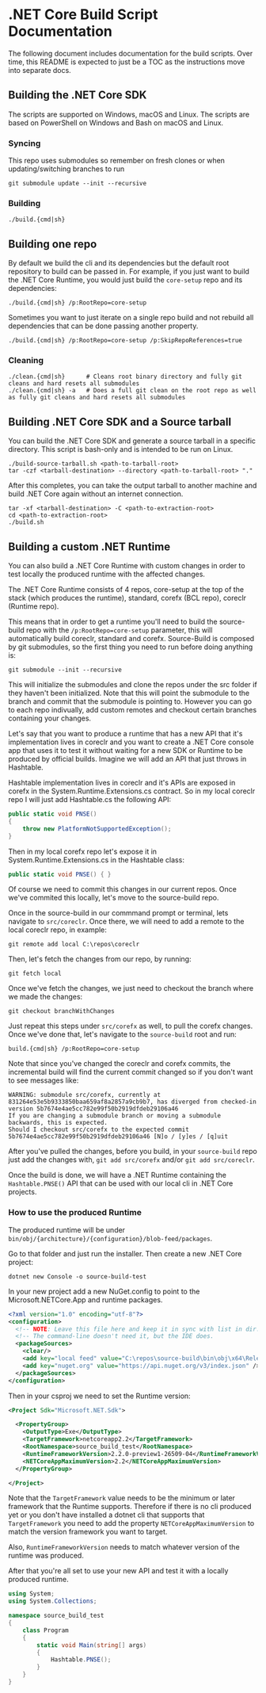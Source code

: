 # .NET Core Build Script Documentation

The following document includes documentation for the build scripts. Over time, this README is expected to just be a TOC as the instructions move into separate docs.

## Building the .NET Core SDK

The scripts are supported on Windows, macOS and Linux. The scripts are based on PowerShell on Windows and Bash on macOS and Linux.

### Syncing

This repo uses submodules so remember on fresh clones or when updating/switching branches to run

```
git submodule update --init --recursive
```

### Building

```console
./build.{cmd|sh}
```

## Building one repo

By default we build the cli and its dependencies but the default root repository to build can be passed in. For example, if you just want to build the .NET Core Runtime, you would just build the `core-setup` repo and its dependencies:

```console
./build.{cmd|sh} /p:RootRepo=core-setup
```

Sometimes you want to just iterate on a single repo build and not rebuild all dependencies that can be done passing another property.

```console
./build.{cmd|sh} /p:RootRepo=core-setup /p:SkipRepoReferences=true
```

### Cleaning

```console
./clean.{cmd|sh}      # Cleans root binary directory and fully git cleans and hard resets all submodules
./clean.{cmd|sh} -a   # Does a full git clean on the root repo as well as fully git cleans and hard resets all submodules
```

## Building .NET Core SDK and a Source tarball

You can build the .NET Core SDK and generate a source tarball in a specific directory. This script is bash-only and is intended to be run on Linux.

```console
./build-source-tarball.sh <path-to-tarball-root>
tar -czf <tarball-destination> --directory <path-to-tarball-root> "."
```

After this completes, you can take the output tarball to another machine and build .NET Core again without an internet connection.

```console
tar -xf <tarball-destination> -C <path-to-extraction-root>
cd <path-to-extraction-root>
./build.sh
```
## Building a custom .NET Runtime

You can also build a .NET Core Runtime with custom changes in order to test locally the produced runtime with the affected changes.

The .NET Core Runtime consists of 4 repos, core-setup at the top of the stack (which produces the runtime), standard, corefx (BCL repo), coreclr (Runtime repo). 

This means that in order to get a runtime you'll need to build the source-build repo with the `/p:RootRepo=core-setup` parameter, this will automatically build coreclr, standard and corefx. Source-Build is composed by git submodules, so the first thing you need to run before doing anything is:

```console
git submodule --init --recursive
```

This will initialize the submodules and clone the repos under the src folder if they haven't been initialized. Note that this will point the submodule to the branch and commit that the submodule is pointing to. However you can go to each repo indivually, add custom remotes and checkout certain branches containing your changes.

Let's say that you want to produce a runtime that has a new API that it's implementation lives in coreclr and you want to create a .NET Core console app that uses it to test it without waiting for a new SDK or Runtime to be produced by official builds. Imagine we will add an API that just throws in Hashtable. 

Hashtable implementation lives in coreclr and it's APIs are exposed in corefx in the System.Runtime.Extensions.cs contract. So in my local coreclr repo I will just add Hashtable.cs the following API:

```cs
public static void PNSE()
{
    throw new PlatformNotSupportedException();
}
```

Then in my local corefx repo let's expose it in System.Runtime.Extensions.cs in the Hashtable class:

```cs
public static void PNSE() { }
```

Of course we need to commit this changes in our current repos. Once we've commited this locally, let's move to the source-build repo.

Once in the source-build in our commmand prompt or terminal, lets navigate to `src/coreclr`. Once there, we will need to add a remote to the local coreclr repo, in example:
```console
git remote add local C:\repos\coreclr
```

Then, let's fetch the changes from our repo, by running:
```console
git fetch local
```

Once we've fetch the changes, we just need to checkout the branch where we made the changes:
```console
git checkout branchWithChanges
```

Just repeat this steps under `src/corefx` as well, to pull the corefx changes. Once we've done that, let's navigate to the `source-build` root and run:

```console
build.{cmd|sh} /p:RootRepo=core-setup
```

Note that since you've changed the coreclr and corefx commits, the incremental build will find the current commit changed so if you don't want to see messages like:
```console
WARNING: submodule src/corefx, currently at 831264e53e5b9333850baa659af8a2857a9cb9b7, has diverged from checked-in
version 5b7674e4ae5cc782e99f50b2919dfdeb29106a46
If you are changing a submodule branch or moving a submodule backwards, this is expected.
Should I checkout src/corefx to the expected commit 5b7674e4ae5cc782e99f50b2919dfdeb29106a46 [N]o / [y]es / [q]uit
```

After you've pulled the changes, before you build, in your `source-build` repo just add the changes with, `git add src/corefx` and/or `git add src/coreclr`.

Once the build is done, we will have a .NET Runtime containing the `Hashtable.PNSE()` API that can be used with our local cli in .NET Core projects.

### How to use the produced Runtime

The produced runtime will be under `bin/obj/{architecture}/{configuration}/blob-feed/packages`.

Go to that folder and just run the installer. Then create a new .NET Core project:
```console
dotnet new Console -o source-build-test
```

In your new project add a new NuGet.config to point to the Microsoft.NETCore.App and runtime packages.

```xml
<?xml version="1.0" encoding="utf-8"?>
<configuration>
  <!-- NOTE: Leave this file here and keep it in sync with list in dir.props. -->
  <!-- The command-line doesn't need it, but the IDE does.                    -->
  <packageSources>
    <clear/>
    <add key="local feed" value="C:\repos\source-build\bin\obj\x64\Release\blob-feed\packages" />
    <add key="nuget.org" value="https://api.nuget.org/v3/index.json" />
  </packageSources>
</configuration>
```

Then in your csproj we need to set the Runtime version:

```xml
<Project Sdk="Microsoft.NET.Sdk">

  <PropertyGroup>
    <OutputType>Exe</OutputType>
    <TargetFramework>netcoreapp2.2</TargetFramework>
    <RootNamespace>source_build_test</RootNamespace>
    <RuntimeFrameworkVersion>2.2.0-preview1-26509-04</RuntimeFrameworkVersion>
    <NETCoreAppMaximumVersion>2.2</NETCoreAppMaximumVersion>
  </PropertyGroup>

</Project>
```

Note that the `TargetFramework` value needs to be the minimum or later framework that the Runtime supports. Therefore if there is no cli produced yet or you don't have installed a dotnet cli that supports that `TargetFramework` you need to add the property `NETCoreAppMaximumVersion` to match the version framework you want to target.

Also, `RuntimeFrameworkVersion` needs to match whatever version of the runtime was produced.

After that you're all set to use your new API and test it with a locally produced runtime.

```cs
using System;
using System.Collections;

namespace source_build_test
{
    class Program
    {
        static void Main(string[] args)
        {
            Hashtable.PNSE();
        }
    }
}
```

